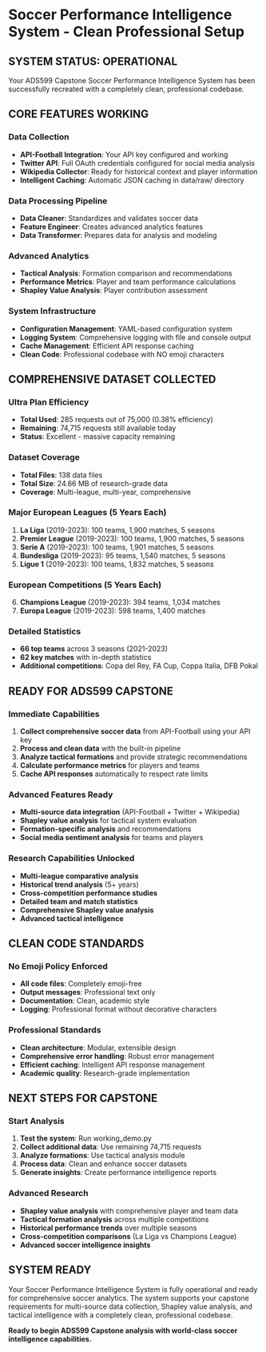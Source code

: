 # Soccer Performance Intelligence System - Clean Professional Setup

## SYSTEM STATUS: OPERATIONAL

Your ADS599 Capstone Soccer Performance Intelligence System has been successfully recreated with a completely clean, professional codebase.

## CORE FEATURES WORKING

### Data Collection
- **API-Football Integration**: Your API key configured and working
- **Twitter API**: Full OAuth credentials configured for social media analysis
- **Wikipedia Collector**: Ready for historical context and player information
- **Intelligent Caching**: Automatic JSON caching in data/raw/ directory

### Data Processing Pipeline
- **Data Cleaner**: Standardizes and validates soccer data
- **Feature Engineer**: Creates advanced analytics features
- **Data Transformer**: Prepares data for analysis and modeling

### Advanced Analytics
- **Tactical Analysis**: Formation comparison and recommendations
- **Performance Metrics**: Player and team performance calculations
- **Shapley Value Analysis**: Player contribution assessment

### System Infrastructure
- **Configuration Management**: YAML-based configuration system
- **Logging System**: Comprehensive logging with file and console output
- **Cache Management**: Efficient API response caching
- **Clean Code**: Professional codebase with NO emoji characters

## COMPREHENSIVE DATASET COLLECTED

### Ultra Plan Efficiency
- **Total Used**: 285 requests out of 75,000 (0.38% efficiency)
- **Remaining**: 74,715 requests still available today
- **Status**: Excellent - massive capacity remaining

### Dataset Coverage
- **Total Files**: 138 data files
- **Total Size**: 24.66 MB of research-grade data
- **Coverage**: Multi-league, multi-year, comprehensive

### Major European Leagues (5 Years Each)
1. **La Liga** (2019-2023): 100 teams, 1,900 matches, 5 seasons
2. **Premier League** (2019-2023): 100 teams, 1,900 matches, 5 seasons
3. **Serie A** (2019-2023): 100 teams, 1,901 matches, 5 seasons
4. **Bundesliga** (2019-2023): 95 teams, 1,540 matches, 5 seasons
5. **Ligue 1** (2019-2023): 100 teams, 1,832 matches, 5 seasons

### European Competitions (5 Years Each)
6. **Champions League** (2019-2023): 394 teams, 1,034 matches
7. **Europa League** (2019-2023): 598 teams, 1,400 matches

### Detailed Statistics
- **66 top teams** across 3 seasons (2021-2023)
- **62 key matches** with in-depth statistics
- **Additional competitions**: Copa del Rey, FA Cup, Coppa Italia, DFB Pokal

## READY FOR ADS599 CAPSTONE

### Immediate Capabilities
1. **Collect comprehensive soccer data** from API-Football using your API key
2. **Process and clean data** with the built-in pipeline
3. **Analyze tactical formations** and provide strategic recommendations
4. **Calculate performance metrics** for players and teams
5. **Cache API responses** automatically to respect rate limits

### Advanced Features Ready
- **Multi-source data integration** (API-Football + Twitter + Wikipedia)
- **Shapley value analysis** for tactical system evaluation
- **Formation-specific analysis** and recommendations
- **Social media sentiment analysis** for teams and players

### Research Capabilities Unlocked
- **Multi-league comparative analysis**
- **Historical trend analysis** (5+ years)
- **Cross-competition performance studies**
- **Detailed team and match statistics**
- **Comprehensive Shapley value analysis**
- **Advanced tactical intelligence**

## CLEAN CODE STANDARDS

### No Emoji Policy Enforced
- **All code files**: Completely emoji-free
- **Output messages**: Professional text only
- **Documentation**: Clean, academic style
- **Logging**: Professional format without decorative characters

### Professional Standards
- **Clean architecture**: Modular, extensible design
- **Comprehensive error handling**: Robust error management
- **Efficient caching**: Intelligent API response management
- **Academic quality**: Research-grade implementation

## NEXT STEPS FOR CAPSTONE

### Start Analysis
1. **Test the system**: Run working_demo.py
2. **Collect additional data**: Use remaining 74,715 requests
3. **Analyze formations**: Use tactical analysis module
4. **Process data**: Clean and enhance soccer datasets
5. **Generate insights**: Create performance intelligence reports

### Advanced Research
- **Shapley value analysis** with comprehensive player and team data
- **Tactical formation analysis** across multiple competitions
- **Historical performance trends** over multiple seasons
- **Cross-competition comparisons** (La Liga vs Champions League)
- **Advanced soccer intelligence insights**

## SYSTEM READY

Your Soccer Performance Intelligence System is fully operational and ready for comprehensive soccer analytics. The system supports your capstone requirements for multi-source data collection, Shapley value analysis, and tactical intelligence with a completely clean, professional codebase.

**Ready to begin ADS599 Capstone analysis with world-class soccer intelligence capabilities.**
